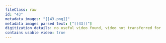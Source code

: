 ```yaml
---
fileClass: raw
id: "43"
metadata images: "[[43.png]]"
metadata images parsed text: ["[[43]]"]
digitization details: no useful video found, video not transferred for parsing
contains usable video: true
---
```


